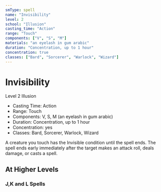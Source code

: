 ```yaml
---
smType: spell
name: "Invisibility"
level: 2
school: "Illusion"
casting_time: "Action"
range: "Touch"
components: ["V", "S", "M"]
materials: "an eyelash in gum arabic"
duration: "Concentration, up to 1 hour"
concentration: true
classes: ["Bard", "Sorcerer", "Warlock", "Wizard"]
---
```


# Invisibility
Level 2 Illusion

- Casting Time: Action
- Range: Touch
- Components: V, S, M (an eyelash in gum arabic)
- Duration: Concentration, up to 1 hour
- Concentration: yes
- Classes: Bard, Sorcerer, Warlock, Wizard

A creature you touch has the Invisible condition until the spell ends. The spell ends early immediately after the target makes an attack roll, deals damage, or casts a spell.

## At Higher Levels

### J,K and L Spells

